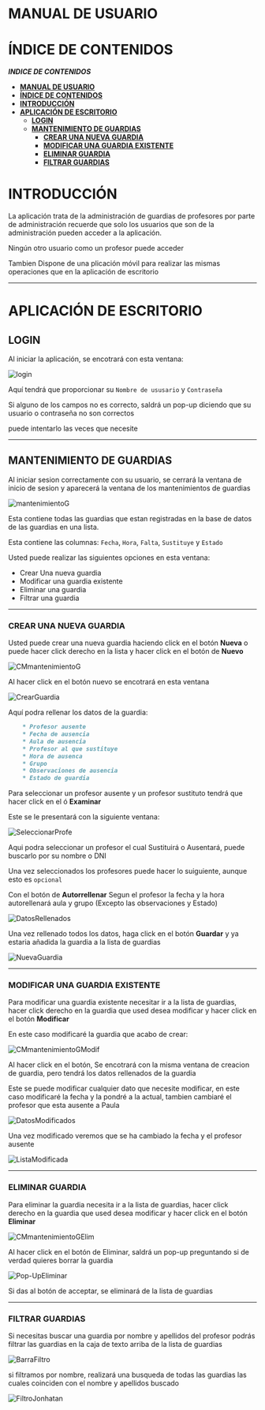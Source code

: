 # **MANUAL DE USUARIO**

# **ÍNDICE DE CONTENIDOS**

***INDICE DE CONTENIDOS***
- [**MANUAL DE USUARIO**](#manual-de-usuario)
- [**ÍNDICE DE CONTENIDOS**](#índice-de-contenidos)
- [**INTRODUCCIÓN**](#introducción)
- [**APLICACIÓN DE ESCRITORIO**](#aplicación-de-escritorio)
  - [**LOGIN**](#login)
  - [**MANTENIMIENTO DE GUARDIAS**](#mantenimiento-de-guardias)
    - [**CREAR UNA NUEVA GUARDIA**](#crear-una-nueva-guardia)
    - [**MODIFICAR UNA GUARDIA EXISTENTE**](#modificar-una-guardia-existente)
    - [**ELIMINAR GUARDIA**](#eliminar-guardia)
    - [**FILTRAR GUARDIAS**](#filtrar-guardias)
      
    
# **INTRODUCCIÓN**

La aplicación trata de la administración de guardias de profesores por parte de administración
recuerde que solo los usuarios que son de la administración pueden acceder a la aplicación.

Ningún otro usuario como un profesor puede acceder

Tambien Dispone de una plicación móvil para realizar las mismas operaciones que en la aplicación de escritorio

---

# **APLICACIÓN DE ESCRITORIO**

## **LOGIN**

Al iniciar la aplicación, se encotrará con esta ventana:

![login]

Aquí tendrá que proporcionar su `Nombre de ususario` y `Contraseña`

Si alguno de los campos no es correcto, saldrá un pop-up diciendo que su usuario o contraseña no son correctos

puede intentarlo las veces que necesite

---

## **MANTENIMIENTO DE GUARDIAS**
Al iniciar sesion correctamente con su usuario, se cerrará la ventana de inicio de sesion y aparecerá la ventana de los mantenimientos de guardias

![mantenimientoG]

Esta contiene todas las guardias que estan registradas en la base de datos de las guardias
en una lista.

Esta contiene las columnas: `Fecha`, `Hora`, `Falta`, `Sustituye` y `Estado`

Usted puede realizar las siguientes opciones en esta ventana:

  * Crear Una nueva guardia
  * Modificar una guardia existente
  * Eliminar una guardia
  * Filtrar una guardia

---

### **CREAR UNA NUEVA GUARDIA**

Usted puede crear una nueva guardia haciendo click en el botón **Nueva**
o puede hacer click derecho en la lista y hacer click en el botón de **Nuevo**

![CMmantenimientoG]

Al hacer click en el botón nuevo se encotrará en esta ventana

![CrearGuardia]

Aquí podra rellenar los datos de la guardia:

```markdown
    * Profesor ausente
    * Fecha de ausencia
    * Aula de ausencia
    * Profesor al que sustituye
    * Hora de ausenca
    * Grupo
    * Observaciones de ausencia
    * Estado de guardia
````

Para seleccionar un profesor ausente y un profesor sustituto
tendrá que hacer click en el ó **Examinar**

Este se le presentará con la siguiente ventana:

![SeleccionarProfe]

Aqui podra seleccionar un profesor el cual Sustituirá o Ausentará, 
puede buscarlo por su nombre o DNI

Una vez seleccionados los profesores puede hacer lo suiguiente, aunque esto es `opcional`

Con el botón de **Autorrellenar** 
Segun el profesor la fecha y la hora autorellenará aula y grupo (Excepto las observaciones y Estado)

![DatosRellenados]

Una vez rellenado todos los datos, haga click en el botón **Guardar** y ya estaria añadida la guardia a la lista de guardias

![NuevaGuardia]

---

### **MODIFICAR UNA GUARDIA EXISTENTE**

Para modificar una guardia existente necesitar ir a la lista de guardias, hacer click derecho en la guardia que used desea modificar y hacer click en el botón **Modificar**

En este caso modificaré la guardia que acabo de crear:

![CMmantenimientoGModif]

Al hacer click en el botón, Se encotrará con la misma ventana de creacion de guardia, pero tendrá los datos rellenados de la guardia

Este se puede modificar cualquier dato que necesite modificar, en este caso modificaré la fecha y la pondré a la actual, tambien cambiaré el profesor que esta ausente a Paula

![DatosModificados]

Una vez modificado veremos que se ha cambiado la fecha y el profesor ausente

![ListaModificada]

---

### **ELIMINAR GUARDIA**

Para eliminar la guardia necesita ir a la lista de guardias, hacer click derecho en la guardia que used desea modificar y hacer click en el botón **Eliminar**

![CMmantenimientoGElim]

Al hacer click en el botón de Eliminar, saldrá un pop-up preguntando si de verdad quieres borrar la guardia

![Pop-UpEliminar]

Si das al botón de acceptar, se eliminará de la lista de guardias

---

### **FILTRAR GUARDIAS**

Si necesitas buscar una guardia por nombre y apellidos del profesor podrás filtrar las guardias en la caja de texto arriba de la lista de guardias

![BarraFiltro]

si filtramos por nombre, realizará una busqueda de todas las guardias las cuales coinciden con el nombre y apellidos buscado

![FiltroJonhatan]



[login]: imagenesManual/Login.png "Ventana de Login"
[mantenimientoG]: imagenesManual/Mantenimiento_Guardias.png "Ventana de Mantenimiento de guardias"
[CMmantenimientoG]: imagenesManual/ContextMNuevo.png "ContextMenu de Mantenimiento de guardias"

[CrearGuardia]: imagenesManual/Nueva_Guardia.png "Ventana de Nueva guardia"
[SeleccionarProfe]: imagenesManual/Seleccionar_Profesor.png "Seleccionar profesor"
[DatosRellenados]: imagenesManual/Guardia_Datos.png "Datos rellenados en la nueva guardia"
[NuevaGuardia]: imagenesManual/Nueva_Guardia_Nuevo.png "Mostrando nueva guardia"

[CMmantenimientoGModif]: imagenesManual/ContextMModificar.png "ContextMenu de Mantenimiento de guardias para modificar"
[DatosModificados]: imagenesManual/Datos_Modificados.png "Datos modificados en guardia"
[ListaModificada]: imagenesManual/Lista_Modificadas.png "Profesor cambiado"


[CMmantenimientoGElim]: imagenesManual/ContextMEliminar.png "ContextMenu de Mantenimiento de guardias para eliminar"
[Pop-UpEliminar]: imagenesManual/MessageBox_Eliminar.png "pop-up para eliminar"


[BarraFiltro]: imagenesManual/Barra_filtro.png "barra de filtro"
[FiltroJonhatan]: imagenesManual/Filtro_Jonhatan.png "filtro jonhatan"
